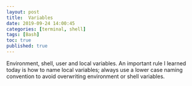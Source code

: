 ```yaml
---
layout: post
title:  Variables
date: 2019-09-24 14:00:45
categories: [terminal, shell]
tags: [Bash]
toc: true
published: true
---
```


Environment, shell, user and local variables. An important rule I learned today is how to name local variables; always use a lower case naming convention to avoid overwriting environment or shell variables.

